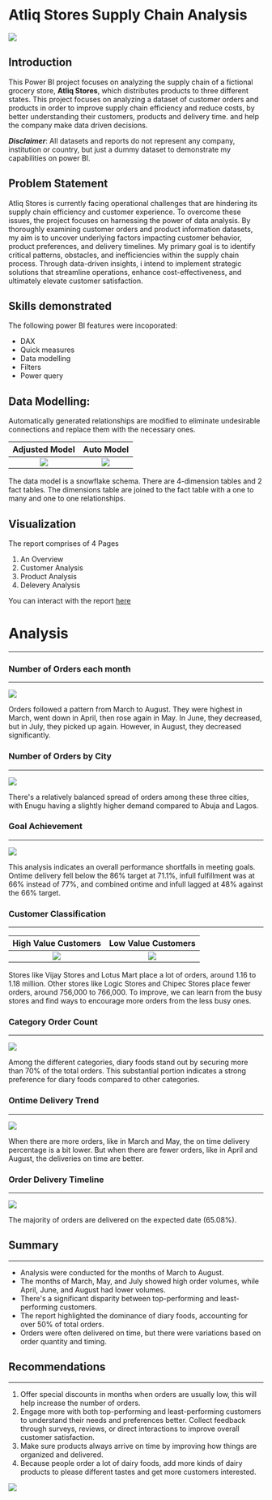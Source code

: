 # Atliq Stores Supply Chain Analysis

![](IntroductionPix.jpg)

## Introduction
This Power BI project focuses on analyzing the supply chain of a fictional grocery store, **Atliq Stores**, which distributes products to three different states. This project focuses on analyzing a dataset of customer orders and products in order to improve supply chain efficiency and reduce costs, by better understanding their customers, products and delivery time. and help the company make data driven decisions.

**_Disclaimer_**: All datasets and reports do not represent any company, institution or country, but just a dummy dataset to demonstrate my capabilities on power BI.

## Problem Statement
Atliq Stores is currently facing operational challenges that are hindering its supply chain efficiency and customer experience. To overcome these issues, the project focuses on harnessing the power of data analysis. By thoroughly examining customer orders and product information datasets, my aim is to uncover underlying factors impacting customer behavior, product preferences, and delivery timelines. My primary goal is to identify critical patterns, obstacles, and inefficiencies within the supply chain process. Through data-driven insights, i intend to implement strategic solutions that streamline operations, enhance cost-effectiveness, and ultimately elevate customer satisfaction.

## Skills demonstrated
The following power BI features were incoporated:
- DAX
- Quick measures
- Data modelling
- Filters
- Power query

## Data Modelling:
Automatically generated relationships are modified to eliminate undesirable connections and replace them with the necessary ones.

Adjusted Model     |     Auto Model
:------------:|:-----------:
![](ActualDataModel.png) | ![](DerivedDataModel.png)

The data model is a snowflake schema.
There are 4-dimension tables and 2 fact tables. The dimensions table are joined to the fact table with a one to many and one to one relationships.


## Visualization
The report comprises of 4 Pages
1. An Overview 
2. Customer Analysis 
3. Product Analysis
4. Delevery Analysis

You can interact with the report [here](https://app.powerbi.com/view?r=eyJrIjoiMTczYzBiOGYtZjc4NC00NGM0LWE5NjUtNjllMjUzOWJlNzY2IiwidCI6IjM3ZGNlYjFkLTdhYzMtNDA2Ny04NjJiLTU5NGQ5ZjM2MzUyMiJ9)

# Analysis
--------------

### Number of Orders each month
*****
![](NoOfGoodsOrderedByMonth.png)

Orders followed a pattern from March to August. They were highest in March, went down in April, then rose again in May. In June, they decreased, but in July, they picked up again. However, in August, they decreased significantly. 

### Number of Orders by City
******
![](OrdersByCity.png)

There's a relatively balanced spread of orders among these three cities, with Enugu having a slightly higher demand compared to Abuja and Lagos.

### Goal Achievement 
******
![](Target.png)

This analysis indicates an overall performance shortfalls in meeting goals. Ontime delivery fell below the 86% target at 71.1%, infull fulfillment was at 66% instead of 77%, and combined ontime and infull lagged at 48% against the 66% target.

### Customer Classification
*****
High Value Customers      |      Low Value Customers
:------------:|:-----------:
![](TopPerformingCustomers.png) | ![](LeastPerformingCustomers.png)

Stores like Vijay Stores and Lotus Mart place a lot of orders, around 1.16 to 1.18 million. Other stores like Logic Stores and Chipec Stores place fewer orders, around 756,000 to 766,000. To improve, we can learn from the busy stores and find ways to encourage more orders from the less busy ones.

### Category Order Count
*****
![](NoOfGoodOrderedByCategory.png)

Among the different categories, diary foods stand out by securing more than 70% of the total orders. This substantial portion indicates a strong preference for diary foods compared to other categories.

### Ontime Delivery Trend
*****
![](OntimeDeliveryVsOrdersEachMonth.png)

When there are more orders, like in March and May, the on time delivery percentage is a bit lower. But when there are fewer orders, like in April and August, the deliveries on time are better.

### Order Delivery Timeline 
*****
![](DeliveryVarianceQuantity.png)

The majority of orders are delivered on the expected date (65.08%). 

## Summary
*****
- Analysis were conducted for the months of March to August.
- The months of March, May, and July showed high order volumes, while April, June, and August had lower volumes.
- There's a significant disparity between top-performing and least-performing customers.
- The report highlighted the dominance of diary foods, accounting for over 50% of total orders.
- Orders were often delivered on time, but there were variations based on order quantity and timing.

## Recommendations
*****

1. Offer special discounts in months when orders are usually low, this will help increase the number of orders.
2. Engage more with both top-performing and least-performing customers to understand their needs and preferences better. Collect feedback through surveys, reviews, or direct interactions to improve overall customer satisfaction.
3. Make sure products always arrive on time by improving how things are organized and delivered.
4. Because people order a lot of dairy foods, add more kinds of dairy products to please different tastes and get more customers interested.

![](ThankYou.jpg)




